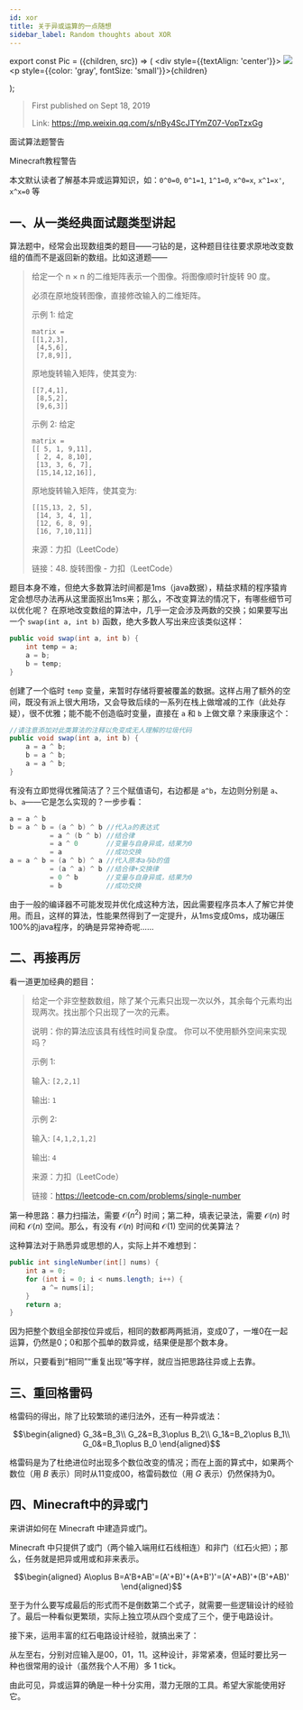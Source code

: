 ```yaml
---
id: xor
title: 关于异或运算的一点随想
sidebar_label: Random thoughts about XOR
---
```


export const Pic = ({children, src}) => (
    <div style={{textAlign: 'center'}}>
        <img src={src} />
        <p style={{color: 'gray', fontSize: 'small'}}>{children}</p>
    </div>);

> First published on Sept 18, 2019
>
> Link: https://mp.weixin.qq.com/s/nBy4ScJTYmZ07-VopTzxGg

<p style={{color: 'orange'}}>面试算法题警告</p>
<p style={{color: 'orange'}}>Minecraft教程警告</p>
<p style={{color: 'orange'}}>本文默认读者了解基本异或运算知识，如：<code>0^0=0</code>, <code>0^1=1</code>, <code>1^1=0</code>, <code>x^0=x</code>, <code>x^1=x'</code>, <code>x^x=0</code> 等</p>

## 一、从一类经典面试题类型讲起

算法题中，经常会出现数组类的题目——刁钻的是，这种题目往往要求原地改变数组的值而不是返回新的数组。比如这道题——

> 给定一个 n × n 的二维矩阵表示一个图像。将图像顺时针旋转 90 度。
>
> 必须在原地旋转图像，直接修改输入的二维矩阵。
>
> 示例 1: 给定
>
> ```text
> matrix =
> [[1,2,3],
>  [4,5,6],
>  [7,8,9]],
> ```
>
> 原地旋转输入矩阵，使其变为:
>
> ```text
> [[7,4,1],
>  [8,5,2],
>  [9,6,3]]
> ```
>
> 示例 2: 给定
>
> ```text
> matrix =
> [[ 5, 1, 9,11],
>  [ 2, 4, 8,10],
>  [13, 3, 6, 7],
>  [15,14,12,16]],
> ```
>
> 原地旋转输入矩阵，使其变为:
>
> ```text
> [[15,13, 2, 5],
>  [14, 3, 4, 1],
>  [12, 6, 8, 9],
>  [16, 7,10,11]]
> ```
>
> 来源：力扣（LeetCode）
>
> 链接：48. 旋转图像 - 力扣（LeetCode）

题目本身不难，但绝大多数算法时间都是1ms（java数据），精益求精的程序猿肯定会想尽办法再从这里面抠出1ms来；那么，不改变算法的情况下，有哪些细节可以优化呢？
在原地改变数组的算法中，几乎一定会涉及两数的交换；如果要写出一个 `swap(int a, int b)` 函数，绝大多数人写出来应该类似这样：

```java
public void swap(int a, int b) {
    int temp = a;
    a = b;
    b = temp;
}
```

创建了一个临时 `temp` 变量，来暂时存储将要被覆盖的数据。这样占用了额外的空间，既没有派上很大用场，又会导致后续的一系列在栈上做增减的工作（此处存疑），很不优雅；能不能不创造临时变量，直接在 `a` 和 `b` 上做文章？来康康这个：

```java
//请注意添加对此类算法的注释以免变成无人理解的垃圾代码
public void swap(int a, int b) {
    a = a ^ b;
    b = a ^ b;
    a = a ^ b;
}
```

有没有立即觉得优雅简洁了？三个赋值语句，右边都是 `a^b`，左边则分别是 `a`、`b`、`a`——它是怎么实现的？一步步看：

```java
a = a ^ b
b = a ^ b = (a ^ b) ^ b //代入a的表达式
          = a ^ (b ^ b) //结合律
          = a ^ 0       //变量与自身异或，结果为0
          = a           //成功交换
a = a ^ b = (a ^ b) ^ a //代入原本a与b的值
          = (a ^ a) ^ b //结合律+交换律
          = 0 ^ b       //变量与自身异或，结果为0
          = b           //成功交换
```

由于一般的编译器不可能发现并优化成这种方法，因此需要程序员本人了解它并使用。而且，这样的算法，性能果然得到了一定提升，从1ms变成0ms，成功碾压100%的java程序，的确是异常神奇呢……

## 二、再接再厉

看一道更加经典的题目：

> 给定一个非空整数数组，除了某个元素只出现一次以外，其余每个元素均出现两次。找出那个只出现了一次的元素。
>
> 说明：你的算法应该具有线性时间复杂度。 你可以不使用额外空间来实现吗？
>
> 示例 1:
>
> 输入: `[2,2,1]`
>
> 输出: `1`
>
> 示例 2:
>
> 输入: `[4,1,2,1,2]`
>
> 输出: `4`
>
> 来源：力扣（LeetCode）
>
> 链接：https://leetcode-cn.com/problems/single-number

第一种思路：暴力扫描法，需要 $\mathcal{O}(n^2)$ 时间；第二种，填表记录法，需要 $\mathcal{O}(n)$ 时间和 $\mathcal{O}(n)$ 空间。那么，有没有 $\mathcal{O}(n)$ 时间和 $\mathcal{O}(1)$ 空间的优美算法？

这种算法对于熟悉异或思想的人，实际上并不难想到：

```java
public int singleNumber(int[] nums) {
    int a = 0;
    for (int i = 0; i < nums.length; i++) {
        a ^= nums[i];
    }
    return a;
}
```

因为把整个数组全部按位异或后，相同的数都两两抵消，变成0了，一堆0在一起运算，仍然是0；0和那个孤单的数异或，结果便是那个数本身。

所以，只要看到“相同”“重复出现”等字样，就应当把思路往异或上去靠。

## 三、重回格雷码

格雷码的得出，除了比较繁琐的递归法外，还有一种异或法：

$$\begin{aligned}
G_3&=B_3\\
G_2&=B_3\oplus B_2\\
G_1&=B_2\oplus B_1\\
G_0&=B_1\oplus B_0
\end{aligned}$$

格雷码是为了杜绝进位时出现多个数位改变的情况；而在上面的算式中，如果两个数位（用 $B$ 表示）同时从11变成00，格雷码数位（用 $G$ 表示）仍然保持为0。

## 四、Minecraft中的异或门

来讲讲如何在 Minecraft 中建造异或门。

Minecraft 中只提供了或门（两个输入端用红石线相连）和非门（红石火把）；那么，任务就是把异或用或和非来表示。

$$\begin{aligned}
A\oplus B=A'B+AB'=(A'+B)'+(A+B')'=(A'+AB)'+(B'+AB)'
\end{aligned}$$

至于为什么要写成最后的形式而不是倒数第二个式子，就需要一些逻辑设计的经验了。最后一种看似更繁琐，实际上独立项从四个变成了三个，便于电路设计。

接下来，运用丰富的红石电路设计经验，就搞出来了：

<Pic src="/img/./docs/Technology/xor/JGibibkelET6ickicicmsMd0DBoeWH4UjqXpE9cQke2iaoOHl6G11EPeDNCFFKe8JBicQTLShTYQeseTjib8YgymQHMI8g.jpeg"></Pic>

从左至右，分别对应输入是00，01，11。这种设计，非常紧凑，但延时要比另一种也很常用的设计（虽然我个人不用）多 1 tick。

由此可见，异或运算的确是一种十分实用，潜力无限的工具。希望大家能使用好它。
